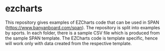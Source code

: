 # ezcharts
This repository gives examples of EZCharts code that can be used in SPAN (https://www.banyanboard.com/span). The repository is split into examples by sports. In each folder, there is a sample CSV file which is produced from the sample SPAN template. The EZCharts code is template specific, hence will work only with data created from the respective template.
